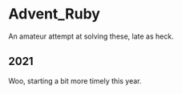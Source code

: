 # Advent_Ruby

An amateur attempt at solving these, late as heck.

## 2021

Woo, starting a bit more timely this year.
